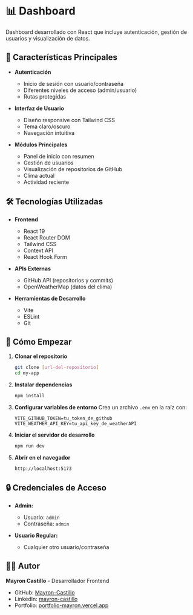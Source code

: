 # 📊 Dashboard

Dashboard desarrollado con React que incluye autenticación, gestión de usuarios y visualización de datos.

## 🚀 Características Principales

- **Autenticación**

  - Inicio de sesión con usuario/contraseña
  - Diferentes niveles de acceso (admin/usuario)
  - Rutas protegidas

- **Interfaz de Usuario**

  - Diseño responsive con Tailwind CSS
  - Tema claro/oscuro
  - Navegación intuitiva

- **Módulos Principales**
  - Panel de inicio con resumen
  - Gestión de usuarios
  - Visualización de repositorios de GitHub
  - Clima actual
  - Actividad reciente

## 🛠️ Tecnologías Utilizadas

- **Frontend**

  - React 19
  - React Router DOM
  - Tailwind CSS
  - Context API
  - React Hook Form

- **APIs Externas**

  - GitHub API (repositorios y commits)
  - OpenWeatherMap (datos del clima)

- **Herramientas de Desarrollo**
  - Vite
  - ESLint
  - Git

## 🚀 Cómo Empezar

1. **Clonar el repositorio**

   ```bash
   git clone [url-del-repositorio]
   cd my-app
   ```

2. **Instalar dependencias**

   ```bash
   npm install
   ```

3. **Configurar variables de entorno**
   Crea un archivo `.env` en la raíz con:

   ```
   VITE_GITHUB_TOKEN=tu_token_de_github
   VITE_WEATHER_API_KEY=tu_api_key_de_weatherAPI
   ```

4. **Iniciar el servidor de desarrollo**

   ```bash
   npm run dev
   ```

5. **Abrir en el navegador**
   ```
   http://localhost:5173
   ```

## 🔒 Credenciales de Acceso

- **Admin:**

  - Usuario: `admin`
  - Contraseña: `admin`

- **Usuario Regular:**

  - Cualquier otro usuario/contraseña

## 👨‍💻 Autor

**Mayron Castillo** - Desarrollador Frontend

- GitHub: [Mayron-Castillo](https://github.com/Mayron-Castillo)
- LinkedIn: [mayron-castillo](https://www.linkedin.com/in/mayron-castillo/)
- Portfolio: [portfolio-mayron.vercel.app](https://portfolio-mayron.vercel.app/)
